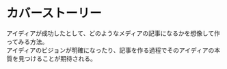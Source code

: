 # カバーストーリー

アイディアが成功したとして、どのようなメディアの記事になるかを想像して作ってみる方法。  
アイディアのビジョンが明確になったり、記事を作る過程でそのアイディアの本質を見つけることが期待される。
